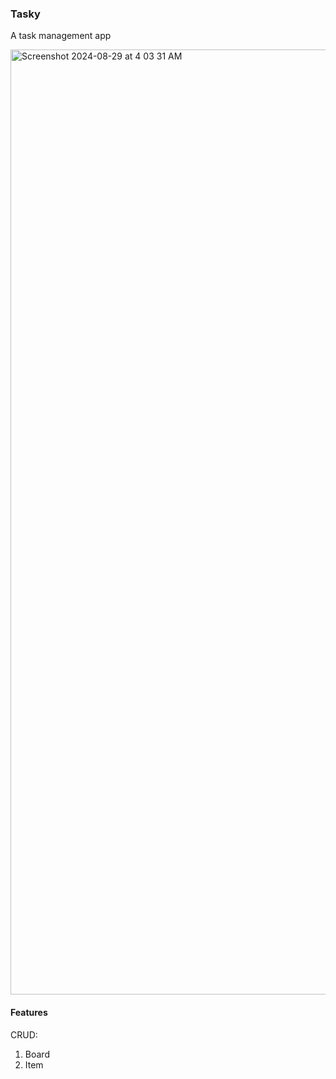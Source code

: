 ### Tasky

A task management app

<img width="1512" alt="Screenshot 2024-08-29 at 4 03 31 AM" src="https://github.com/user-attachments/assets/500d6024-6860-45c9-8cc9-2842224037b9">

#### Features
CRUD:
1. Board
2. Item
